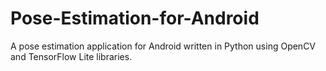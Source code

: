# Pose-Estimation-for-Android
A pose estimation application for Android written in Python using OpenCV and TensorFlow Lite libraries.
